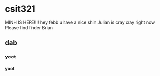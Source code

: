 # csit321
MINH IS HERE!!!!
hey febb u have a nice shirt
Julian is cray cray right now 
Please find finder Brian
## dab
### yeet
#### yoot
